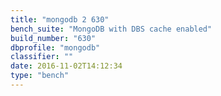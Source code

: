 ```yaml
---
title: "mongodb 2 630"
bench_suite: "MongoDB with DBS cache enabled"
build_number: "630"
dbprofile: "mongodb"
classifier: ""
date: 2016-11-02T14:12:34
type: "bench"
---
```


